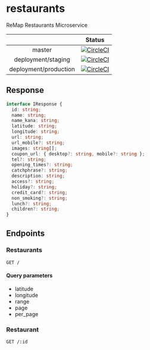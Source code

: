 # restaurants

ReMap Restaurants Microservice

|        | Status |
| :----: | :----: |
| master | [![CircleCI](https://circleci.com/gh/remap-app/restaurants/tree/master.svg?style=svg&circle-token=086672baf7498fc5cae959a3e715f25bc28d0b49)](https://circleci.com/gh/remap-app/restaurants/tree/master) |
| deployment/staging | [![CircleCI](https://circleci.com/gh/remap-app/restaurants/tree/deployment%2Fstaging.svg?style=svg&circle-token=086672baf7498fc5cae959a3e715f25bc28d0b49)](https://circleci.com/gh/remap-app/restaurants/tree/deployment%2Fstaging) |
| deployment/production | [![CircleCI](https://circleci.com/gh/remap-app/restaurants/tree/deployment%2Fproduction.svg?style=svg&circle-token=086672baf7498fc5cae959a3e715f25bc28d0b49)](https://circleci.com/gh/remap-app/restaurants/tree/deployment%2Fproduction) |

## Response

```typescript
interface IResponse {
  id: string;
  name: string;
  name_kana: string;
  latitude: string;
  longitude: string;
  url: string;
  url_mobile?: string;
  images: string[];
  coupon_url: { desktop?: string, mobile?: string };
  tel?: string;
  opening_times?: string;
  catchphrase?: string;
  description: string;
  access?: string;
  holiday?: string;
  credit_card?: string;
  non_smoking?: string;
  lunch?: string;
  children?: string;
}
```

## Endpoints

### Restaurants

```http
GET /
```

#### Query parameters

- latitude
- longitude
- range
- page
- per_page

### Restaurant

```http
GET /:id
```
